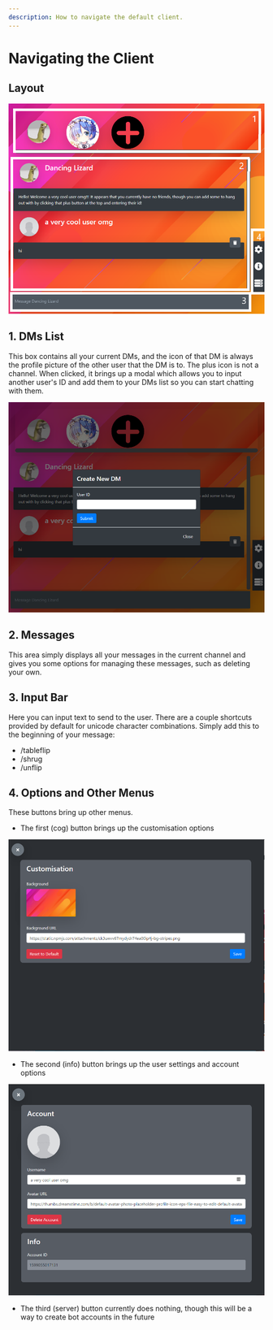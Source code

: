 ```yaml
---
description: How to navigate the default client.
---
```


# Navigating the Client

## Layout

![](.gitbook/assets/demopagemc.png)

## 1. DMs List

This box contains all your current DMs, and the icon of that DM is always the profile picture of the other user that the DM is to. The plus icon is not a channel. When clicked, it brings up a modal which allows you to input another user's ID and add them to your DMs list so you can start chatting with them.  

![The modal for creating a new DM, which appears when the plus icon is clicked.](.gitbook/assets/unknown-4-.png)

## 2. Messages

This area simply displays all your messages in the current channel and gives you some options for managing these messages, such as deleting your own.

## 3. Input Bar

Here you can input text to send to the user. There are a couple shortcuts provided by default for unicode character combinations. Simply add this to the beginning of your message:

* /tableflip
* /shrug
* /unflip

## 4. Options and Other Menus

These buttons bring up other menus.

* The first \(cog\) button brings up the customisation options

![The customisation options currently allow you to change only the background image. This is only a client-side option too, so will not be saved across multiple devices.](.gitbook/assets/customisationoptionsmc.png)

* The second \(info\) button brings up the user settings and account options

![The account options and user settings allow you to change your username and avatar. The avatar must be cropped yourself as a square, else it will not look good. The bottom shows your user ID and allows people to chat to you.](.gitbook/assets/accountoptionsmc.png)

* The third \(server\) button currently does nothing, though this will be a way to create bot accounts in the future

